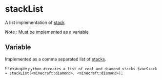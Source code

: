 # stackList

A list implementation of [stack](/arguments/stack/)

Note : Must be implemented as a variable

## Variable

Implemented as a comma separated list of [stacks](/arguments/stack/).

!!! example
	```python
	#creates a list of coal and diamond stacks
	$varStack = stackList(<minecraft:diamond>, <minecraft:diamond>);
	```

